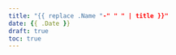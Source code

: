 ```yaml
---
title: "{{ replace .Name "-" " " | title }}"
date: {{ .Date }}
draft: true
toc: true
---
```


